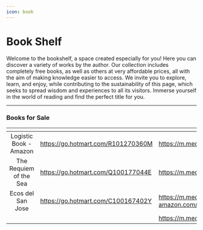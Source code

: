 ```yaml
---
icon: book
---
```


# Book Shelf

Welcome to the bookshelf, a space created especially for you! Here you can discover a variety of works by the author. Our collection includes completely free books, as well as others at very affordable prices, all with the aim of making knowledge easier to access. We invite you to explore, learn, and enjoy, while contributing to the sustainability of this page, which seeks to spread wisdom and experiences to all its visitors. Immerse yourself in the world of reading and find the perfect title for you.

***

### Books for Sale

<table data-view="cards"><thead><tr><th align="center"></th><th data-type="content-ref"></th><th data-hidden data-card-cover data-type="image"></th></tr></thead><tbody><tr><td align="center">Logistic Book - Amazon</td><td><a href="https://go.hotmart.com/R101270360M">https://go.hotmart.com/R101270360M</a></td><td><a href="https://m.media-amazon.com/images/I/81IFxyA2JnL._SY522_.jpg">https://m.media-amazon.com/images/I/81IFxyA2JnL._SY522_.jpg</a></td></tr><tr><td align="center">The Requiem of the Sea</td><td><a href="https://go.hotmart.com/Q100177044E">https://go.hotmart.com/Q100177044E</a></td><td><a href="https://m.media-amazon.com/images/I/81pbaTGwrPL._SY522_.jpg">https://m.media-amazon.com/images/I/81pbaTGwrPL._SY522_.jpg</a></td></tr><tr><td align="center">Ecos del San Jose</td><td><a href="https://go.hotmart.com/C100167402Y">https://go.hotmart.com/C100167402Y</a></td><td><a href="https://m.media-amazon.com/images/I/41U3MC3NLVL._SY445_SX342_ControlCacheEqualizer_.jpg">https://m.media-amazon.com/images/I/41U3MC3NLVL._SY445_SX342_ControlCacheEqualizer_.jpg</a></td></tr><tr><td align="center"></td><td></td><td><a href="https://m.media-amazon.com/images/I/91x+HANctsL._SY522_.jpg">https://m.media-amazon.com/images/I/91x+HANctsL._SY522_.jpg</a></td></tr></tbody></table>
